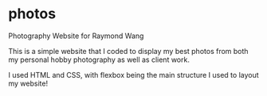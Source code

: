 # photos
Photography Website for Raymond Wang

This is a simple website that I coded to display my best photos from 
both my personal hobby photography as well as client work.

I used HTML and CSS, with flexbox being the main structure I used to layout my website!
